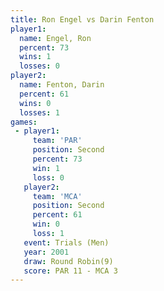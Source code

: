 ```yaml
---
title: Ron Engel vs Darin Fenton
player1:             
  name: Engel, Ron   
  percent: 73        
  wins: 1            
  losses: 0          
player2:             
  name: Fenton, Darin
  percent: 61        
  wins: 0            
  losses: 1          
games:
 - player1:          
     team: 'PAR'     
     position: Second
     percent: 73     
     win: 1          
     loss: 0         
   player2:          
     team: 'MCA'     
     position: Second
     percent: 61     
     win: 0          
     loss: 1         
   event: Trials (Men)  
   year: 2001           
   draw: Round Robin(9) 
   score: PAR 11 - MCA 3
---
```

